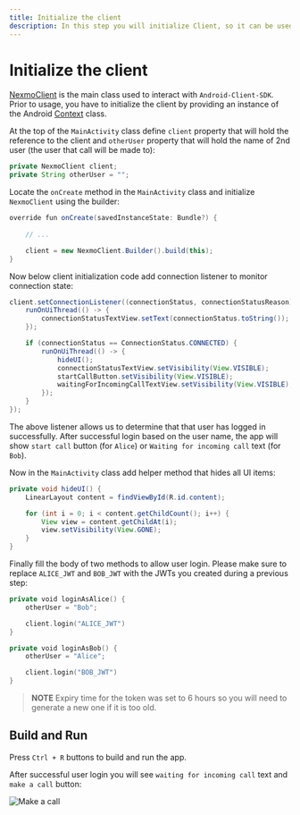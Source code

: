 ```yaml
---
title: Initialize the client
description: In this step you will initialize Client, so it can be used within the application.
---
```


# Initialize the client

[NexmoClient](https://developer.nexmo.com/sdk/stitch/android/com/nexmo/client/NexmoClient.html) is the main class used to interact with `Android-Client-SDK`. Prior to usage, you have to initialize the client by providing an instance of the Android [Context](https://developer.android.com/reference/android/content/Context) class. 

At the top of the `MainActivity` class define `client` property that will hold the reference to the client and `otherUser` property that will hold the name of 2nd user (the user that call will be made to):

```java
private NexmoClient client;
private String otherUser = "";
```

Locate the `onCreate` method in the `MainActivity` class and initialize `NexmoClient` using the builder:

```java
override fun onCreate(savedInstanceState: Bundle?) {
    
    // ...

    client = new NexmoClient.Builder().build(this);
}
```

Now below client initialization code add connection listener to monitor connection state:

```java
client.setConnectionListener((connectionStatus, connectionStatusReason) -> {
    runOnUiThread(() -> {
        connectionStatusTextView.setText(connectionStatus.toString());
    });

    if (connectionStatus == ConnectionStatus.CONNECTED) {
        runOnUiThread(() -> {
            hideUI();
            connectionStatusTextView.setVisibility(View.VISIBLE);
            startCallButton.setVisibility(View.VISIBLE);
            waitingForIncomingCallTextView.setVisibility(View.VISIBLE);
        });
    }
});
```

The above listener allows us to determine that that user has logged in successfully. After successful login based on the user name, the app will show `start call` button (for `Alice`) or `Waiting for incoming call` text (for `Bob`).


Now in the `MainActivity` class add helper method that hides all UI items:

```java
private void hideUI() {
    LinearLayout content = findViewById(R.id.content);

    for (int i = 0; i < content.getChildCount(); i++) {
        View view = content.getChildAt(i);
        view.setVisibility(View.GONE);
    }
}
```

 Finally fill the body of two methods to allow user login. Please make sure to replace `ALICE_JWT` and `BOB_JWT` with the JWTs you created during a previous step:

```kotlin
private void loginAsAlice() {
    otherUser = "Bob";

    client.login("ALICE_JWT")
}

private void loginAsBob() {
    otherUser = "Alice";

    client.login("BOB_JWT")
}
```

> **NOTE** Expiry time for the token was set to 6 hours so you will need to generate a new one if it is too old.

## Build and Run

Press `Ctrl + R` buttons to build and run the app. 

After successful user login you will see  `waiting for incoming call` text and `make a call` button:

![Make a call](/screenshots/tutorials/client-sdk/app-to-app/make-call.png)
